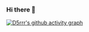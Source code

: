 ### Hi there 👋

 [![D5rrr's github activity graph](https://github-readme-activity-graph.vercel.app/graph?username=d5error&bg_color=ffffff&color=000000&title_color=000000&line=000000&point=000000&area_color=000000&custom_title=Commits)](https://github.com/d5error/github-readme-activity-graph)
